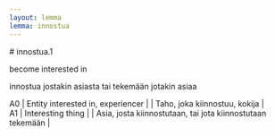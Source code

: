 ```yaml
---
layout: lemma
lemma: innostua
---
```


<div class="sense">
# <span class="sensename">innostua.1</span>

<span class="description">become interested in</span>

<span class="description">innostua jostakin asiasta tai tekemään jotakin asiaa</span>

A0 | Entity interested in, experiencer |   | Taho, joka kiinnostuu, kokija |  
A1 | Interesting thing |   | Asia, josta kiinnostutaan, tai jota kiinnostutaan tekemään |  

</div>

